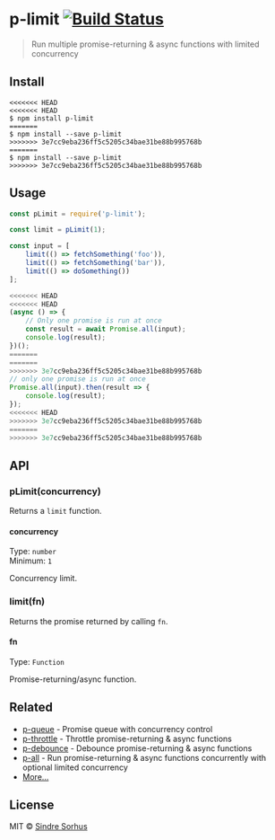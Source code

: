 # p-limit [![Build Status](https://travis-ci.org/sindresorhus/p-limit.svg?branch=master)](https://travis-ci.org/sindresorhus/p-limit)

> Run multiple promise-returning & async functions with limited concurrency


## Install

```
<<<<<<< HEAD
<<<<<<< HEAD
$ npm install p-limit
=======
$ npm install --save p-limit
>>>>>>> 3e7cc9eba236ff5c5205c34bae31be88b995768b
=======
$ npm install --save p-limit
>>>>>>> 3e7cc9eba236ff5c5205c34bae31be88b995768b
```


## Usage

```js
const pLimit = require('p-limit');

const limit = pLimit(1);

const input = [
	limit(() => fetchSomething('foo')),
	limit(() => fetchSomething('bar')),
	limit(() => doSomething())
];

<<<<<<< HEAD
<<<<<<< HEAD
(async () => {
	// Only one promise is run at once
	const result = await Promise.all(input);
	console.log(result);
})();
=======
=======
>>>>>>> 3e7cc9eba236ff5c5205c34bae31be88b995768b
// only one promise is run at once
Promise.all(input).then(result => {
	console.log(result);
});
<<<<<<< HEAD
>>>>>>> 3e7cc9eba236ff5c5205c34bae31be88b995768b
=======
>>>>>>> 3e7cc9eba236ff5c5205c34bae31be88b995768b
```


## API

### pLimit(concurrency)

Returns a `limit` function.

#### concurrency

Type: `number`<br>
Minimum: `1`

Concurrency limit.

### limit(fn)

Returns the promise returned by calling `fn`.

#### fn

Type: `Function`

Promise-returning/async function.


## Related

- [p-queue](https://github.com/sindresorhus/p-queue) - Promise queue with concurrency control
- [p-throttle](https://github.com/sindresorhus/p-throttle) - Throttle promise-returning & async functions
- [p-debounce](https://github.com/sindresorhus/p-debounce) - Debounce promise-returning & async functions
- [p-all](https://github.com/sindresorhus/p-all) - Run promise-returning & async functions concurrently with optional limited concurrency
- [More…](https://github.com/sindresorhus/promise-fun)


## License

MIT © [Sindre Sorhus](https://sindresorhus.com)
